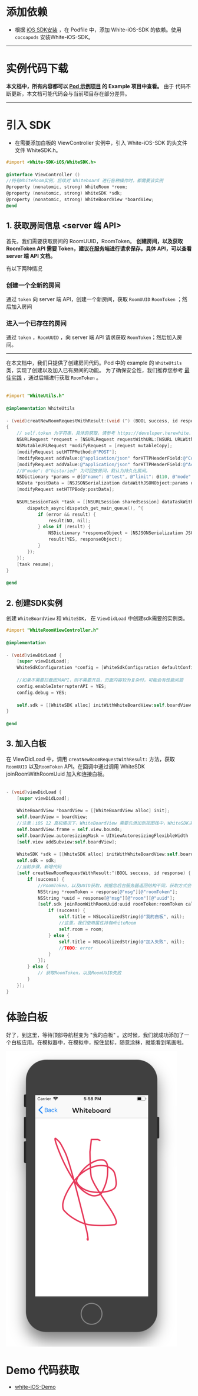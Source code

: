# 添加依赖

* 根据 [iOS SDK安装](/zh-CN/v2/ios-sdk-install.md) ，在 Podfile 中，添加 White-iOS-SDK 的依赖。使用 `cocoapods` 安装White-iOS-SDK。

---

# 实例代码下载

**本文档中，所有内容都可以 [Pod 示例项目](https://github.com/duty-os/white-sdk-ios-release/tree/v2.x) 的 Example 项目中查看。**
由于 代码不断更新，本文档可能代码会与当前项目存在部分差异。

---

# 引入 SDK

* 在需要添加白板的 ViewController 实例中，引入 White-iOS-SDK 的头文件文件 WhiteSDK.h。

```Objective-C
#import <White-SDK-iOS/WhiteSDK.h>

@interface ViewController ()
//持有WhiteRoom实例，后续对 Whiteboard 进行各种操作时，都需要该实例
@property (nonatomic, strong) WhiteRoom *room;
@property (nonatomic, strong) WhiteSDK *sdk;
@property (nonatomic, strong) WhiteBoardView *boardView;
@end
```

## 1. 获取房间信息 <server 端 API>

首先，我们需要获取房间的 RoomUUID，RoomToken。
**创建房间，以及获取 RoomToken API 需要 Token，建议在服务端进行请求保存。具体 API，可以查看 server 端 API 文档。**

有以下两种情况

### 创建一个全新的房间

通过 `token` 向 server 端 API，创建一个新房间，获取 `RoomUUID` `RoomToken` ；然后加入房间

### 进入一个已存在的房间

通过 `token` ，`RoomUUID` ，向 server 端 API 请求获取 `RoomToken`；然后加入房间。

---

在本文档中，我们只提供了创建房间代码。Pod 中的 example 的 `WhiteUtils` 类，实现了创建以及加入已有房间的功能。
为了确保安全性，我们推荐您参考 [最佳实践](/zh-CN/v2/concept.md) ，通过后端进行获取 `RoomToken` 。

```Objective-C

#import "WhiteUtils.h"

@implementation WhiteUtils

- (void)creatNewRoomRequestWithResult:(void (^) (BOOL success, id response))result;
{
    // self.token 为字符串，具体的获取，请参考 https://developer.herewhite.com/#/concept
    NSURLRequest *request = [NSURLRequest requestWithURL:[NSURL URLWithString:[NSString stringWithFormat:@"https://cloudcapiv4.herewhite.com/room?token=%@", self.sdkToken]]];
    NSMutableURLRequest *modifyRequest = [request mutableCopy];
    [modifyRequest setHTTPMethod:@"POST"];
    [modifyRequest addValue:@"application/json" forHTTPHeaderField:@"Content-Type"];
    [modifyRequest addValue:@"application/json" forHTTPHeaderField:@"Accept"];
    //@"mode": @"historied" 为可回放房间，默认为持久化房间。
    NSDictionary *params = @{@"name": @"test", @"limit": @110, @"mode": @"historied"};
    NSData *postData = [NSJSONSerialization dataWithJSONObject:params options:0 error:nil];
    [modifyRequest setHTTPBody:postData];
    
    NSURLSessionTask *task = [[NSURLSession sharedSession] dataTaskWithRequest:modifyRequest completionHandler:^(NSData * _Nullable data, NSURLResponse * _Nullable response, NSError * _Nullable error) {
        dispatch_async(dispatch_get_main_queue(), ^{
            if (error && result) {
                result(NO, nil);
            } else if (result) {
                NSDictionary *responseObject = [NSJSONSerialization JSONObjectWithData:data options:0 error:nil];
                result(YES, responseObject);
            }
        });
    }];
    [task resume];
}

@end

```

## 2. 创建SDK实例

创建 `WhiteBoardView` 和 `WhiteSDK`， 在 `ViewDidLoad` 中创建sdk需要的实例类。

```objectivec
#import "WhiteRoomViewController.h"

@implementation

- (void)viewDidLoad {
    [super viewDidLoad];
    WhiteSdkConfiguration *config = [WhiteSdkConfiguration defaultConfig];
    
    //如果不需要拦截图片API，则不需要开启，页面内容较为复杂时，可能会有性能问题
    config.enableInterrupterAPI = YES;
    config.debug = YES;
    
    self.sdk = [[WhiteSDK alloc] initWithWhiteBoardView:self.boardView config:config commonCallbackDelegate:self.commonDelegate];
}

@end
```

## 3. 加入白板

在 ViewDidLoad 中，调用 `creatNewRoomRequestWithResult:` 方法，获取 `RoomUUID` 以及`RoomToken` API。在回调中通过调用 WhiteSDK joinRoomWithRoomUuid 加入和连接白板。

```Objective-C

- (void)viewDidLoad {
    [super viewDidLoad];

    WhiteBoardView *boardView = [[WhiteBoardView alloc] init];
    self.boardView = boardView;
    //注意：iOS 12 真机情况下，WhiteBoardView 需要先添加到视图栈中，WhiteSDK才能正常运行。
    self.boardView.frame = self.view.bounds;
    self.boardView.autoresizingMask = UIViewAutoresizingFlexibleWidth |  UIViewAutoresizingFlexibleHeight;
    [self.view addSubview:self.boardView];

    WhiteSDK *sdk = [[WhiteSDK alloc] initWithWhiteBoardView:self.boardView config:[WhiteSdkConfiguration defaultConfig]];
    self.sdk = sdk;
    //当前步骤，新增代码
    [self creatNewRoomRequestWithResult:^(BOOL success, id response) {
        if (success) {
            //RoomToken，以及UUID获取，根据您后台服务器返回结构不同，获取方式会有所不同
            NSString *roomToken = response[@"msg"][@"roomToken"];
            NSString *uuid = response[@"msg"][@"room"][@"uuid"];
            [self.sdk joinRoomWithRoomUuid:uuid roomToken:roomToken callbacks:(id<WhiteRoomCallbackDelegate>)self completionHandler:^(BOOL success, WhiteRoom *room, NSError *error) {
                if (success) {
                    self.title = NSLocalizedString(@"我的白板", nil);
                    //这里，我们使用属性持有WhiteRoom
                    self.room = room;
                } else {
                    self.title = NSLocalizedString(@"加入失败", nil);
                    //TODO: error
                }
            }];
        } else {
            // 获取RoomToken，以及RoomUUID失败
        }
    }];
}

```

# 体验白板
 
好了，到这里，等待顶部导航栏变为 "我的白板" 。这时候，我们就成功添加了一个白板应用。在模拟器中，在模拟中，按住鼠标，随意涂抹，就能看到笔画啦。

![image.png | left | 488x850](./_images/iOS_screen.png)

# Demo 代码获取

- [white-iOS-Demo](https://github.com/duty-os/white-demo-ios) 

